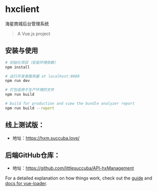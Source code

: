 # hxclient

海星商城后台管理系统

> A Vue.js project

## 安装与使用

``` bash
# 初始化项目（安装环境依赖）
npm install

# 运行开发者服务器 at localhost:8080
npm run dev

# 打包适用于生产环境的文件
npm run build

# build for production and view the bundle analyzer report
npm run build --report
```

## 线上测试版：

+ 地址：https://hxm.succuba.love/

## 后端GitHub仓库：

+ 地址：https://github.com/littlesuccuba/API-hxManagement


For a detailed explanation on how things work, check out the [guide](http://vuejs-templates.github.io/webpack/) and [docs for vue-loader](http://vuejs.github.io/vue-loader).
